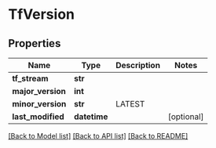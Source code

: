 # TfVersion

## Properties
Name | Type | Description | Notes
------------ | ------------- | ------------- | -------------
**tf_stream** | **str** |  | 
**major_version** | **int** |  | 
**minor_version** | **str** | LATEST | 
**last_modified** | **datetime** |  | [optional] 

[[Back to Model list]](../README.md#documentation-for-models) [[Back to API list]](../README.md#documentation-for-api-endpoints) [[Back to README]](../README.md)

